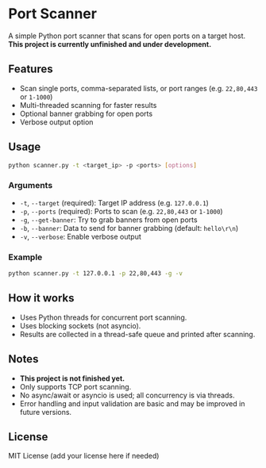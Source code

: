 # Port Scanner

A simple Python port scanner that scans for open ports on a target host.  
**This project is currently unfinished and under development.**

## Features

- Scan single ports, comma-separated lists, or port ranges (e.g. `22,80,443` or `1-1000`)
- Multi-threaded scanning for faster results
- Optional banner grabbing for open ports
- Verbose output option

## Usage

```sh
python scanner.py -t <target_ip> -p <ports> [options]
```

### Arguments

- `-t`, `--target` (required): Target IP address (e.g. `127.0.0.1`)
- `-p`, `--ports` (required): Ports to scan (e.g. `22,80,443` or `1-1000`)
- `-g`, `--get-banner`: Try to grab banners from open ports
- `-b`, `--banner`: Data to send for banner grabbing (default: `hello\r\n`)
- `-v`, `--verbose`: Enable verbose output

### Example

```sh
python scanner.py -t 127.0.0.1 -p 22,80,443 -g -v
```

## How it works

- Uses Python threads for concurrent port scanning.
- Uses blocking sockets (not asyncio).
- Results are collected in a thread-safe queue and printed after scanning.

## Notes

- **This project is not finished yet.**
- Only supports TCP port scanning.
- No async/await or asyncio is used; all concurrency is via threads.
- Error handling and input validation are basic and may be improved in future versions.

## License

MIT License (add your license here if needed)
